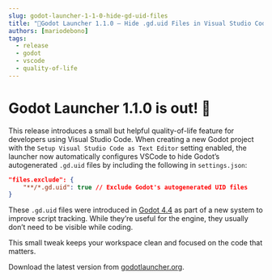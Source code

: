```yaml
---
slug: godot-launcher-1-1-0-hide-gd-uid-files
title: "🚀Godot Launcher 1.1.0 – Hide .gd.uid Files in Visual Studio Code"
authors: [mariodebono]
tags:
  - release
  - godot
  - vscode
  - quality-of-life
---
```



# Godot Launcher 1.1.0 is out! 🎉

This release introduces a small but helpful quality-of-life feature for developers using Visual Studio Code. When creating a new Godot project with the `Setup Visual Studio Code as Text Editor` setting enabled, the launcher now automatically configures VSCode to hide Godot’s autogenerated `.gd.uid` files by <!-- truncate --> including the following in `settings.json`:

```json
"files.exclude": {
    "**/*.gd.uid": true // Exclude Godot's autogenerated UID files
}
```

These `.gd.uid` files were introduced in [Godot 4.4](https://godotengine.org/article/uid-changes-coming-to-godot-4-4/) as part of a new system to improve script tracking. While they’re useful for the engine, they usually don’t need to be visible while coding.

This small tweak keeps your workspace clean and focused on the code that matters.

Download the latest version from [godotlauncher.org](https://godotlauncher.org/download).
